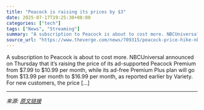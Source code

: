 ```yaml
---
title: "Peacock is raising its prices by $3"
date: 2025-07-17T19:25:30+08:00
categories: ["tech"]
tags: ["News", "Streaming"]
summary: "A subscription to Peacock is about to cost more. NBCUniversal announced on Thursday that it’s raising the price of its ad-supported Peacock Premium from $7.99 to $10.99 per month, while its ad-free Pr"
source_url: "https://www.theverge.com/news/709315/peacock-price-hike-nbcuniversal"
---
```


A subscription to Peacock is about to cost more. NBCUniversal announced on Thursday that it’s raising the price of its ad-supported Peacock Premium from $7.99 to $10.99 per month, while its ad-free Premium Plus plan will go from $13.99 per month to $16.99 per month, as reported earlier by Variety. For new customers, the price [&#8230;]

---

*来源: [原文链接](https://www.theverge.com/news/709315/peacock-price-hike-nbcuniversal)*
